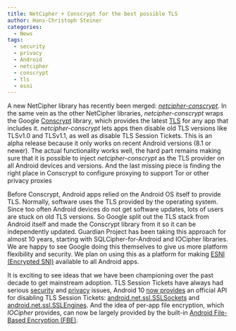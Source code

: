 ```yaml
---
title: NetCipher + Conscrypt for the best possible TLS
author: Hans-Christoph Steiner
categories:
  - News
tags:
  - security
  - privacy
  - Android
  - netcipher
  - conscrypt
  - tls
  - esni
---
```


A new NetCipher library has recently been merged:
[_netcipher-conscrypt_](https://gitlab.com/guardianproject/NetCipher/merge_requests/86).
In the same vein as the other NetCipher libraries,
_netcipher-conscrypt_ wraps the Google
[Conscrypt](https://source.android.com/devices/architecture/modular-system/conscrypt)
library, which provides the latest
[TLS](https://en.wikipedia.org/wiki/Transport_Layer_Security) for any
app that includes it.  _netcipher-conscrypt_ lets apps then disable old
TLS versions like TLSv1.0 and TLSv1.1, as well as disable TLS Session
Tickets.  This is an alpha release because it only works on recent
Android versions (8.1 or newer).  The actual functionality works well,
the hard part remains making sure that it is possible to inject
_netcipher-conscrypt_ as the TLS provider on all Android devices and
versions.  And the last missing piece is finding the right place in
Conscrypt to configure proxying to support Tor or other privacy
proxies

Before Conscrypt, Android apps relied on the Android OS itself to
provide TLS.  Normally, software uses the TLS provided by the
operating system.  Since too often Android devices do not get software
updates, lots of users are stuck on old TLS versions.  So Google split
out the TLS stack from Android itself and made the Conscrypt library
from it so it can be independently updated.  Guardian Project has been
taking this approach for almost 10 years, starting with
SQLCipher-for-Android and IOCipher libraries.  We are happy to see
Google doing this themselves to give us more platform flexibility and
security.  We plan on using this as a platform for making [ESNI
(Encrypted SNI)](https://tools.ietf.org/html/draft-ietf-tls-sni-encryption)
available to all Android apps.

It is exciting to see ideas that we have been championing over the
past decade to get mainstream adoption.  TLS Session Tickets have
always had serious [security](https://blog.filippo.io/we-need-to-talk-about-session-tickets/) and [privacy](https://www.theregister.co.uk/2018/10/19/tls_handshake_privacy/) issues, Android 10 [now
provides](https://source.android.com/devices/architecture/modular-system/conscrypt#consrypt-q)
an official API for disabling TLS Session Tickets:
[android.net.ssl.SSLSockets](https://developer.android.com/reference/android/net/ssl/SSLSockets.html)
and
[android.net.ssl.SSLEngines](https://developer.android.com/reference/android/net/ssl/SSLEngines.html).
And the idea of per-app file encryption, which _IOCipher_ provides, can
now be largely provided by the built-in [Android File-Based Encryption
(FBE)](https://source.android.com/security/encryption/file-based).
